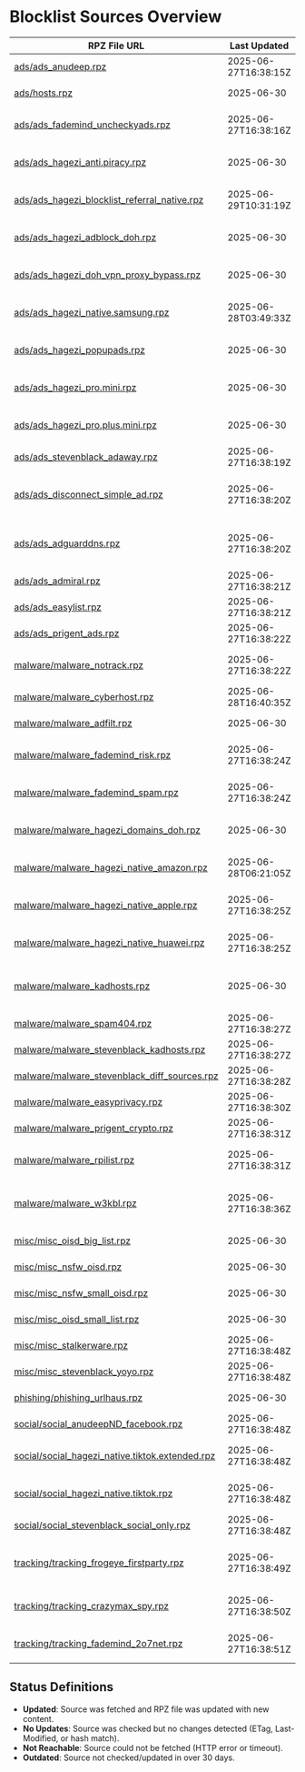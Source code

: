 # Blocklist Sources Overview

| RPZ File URL | Last Updated | Category | Entries | Size | License | File Path | Status |
|--------------|--------------|----------|---------|----------|---------|-----------|--------|
| [ads/ads_anudeep.rpz](https://raw.githubusercontent.com/twitOne/RPZ-Blocklists/main/ads/ads_anudeep.rpz) | 2025-06-27T16:38:15Z | ads | 42348 | 2.7 MB | [MIT License (https://github.com/anudeepND/blacklist/blob/master/LICENSE)](MIT License (https://github.com/anudeepND/blacklist/blob/master/LICENSE)) | ads/ads_anudeep.rpz | No Updates |
| [ads/hosts.rpz](https://raw.githubusercontent.com/twitOne/RPZ-Blocklists/main/ads/hosts.rpz) | 2025-06-30 | ads | 18796 | 1.0 MB | Unknown | ads/hosts.rpz | Updated |
| [ads/ads_fademind_uncheckyads.rpz](https://raw.githubusercontent.com/twitOne/RPZ-Blocklists/main/ads/ads_fademind_uncheckyads.rpz) | 2025-06-27T16:38:16Z | ads | 9 | 1.2 KB | [MIT License (https://github.com/FadeMind/hosts.extras/blob/master/LICENSE)](MIT License (https://github.com/FadeMind/hosts.extras/blob/master/LICENSE)) | ads/ads_fademind_uncheckyads.rpz | No Updates |
| [ads/ads_hagezi_anti.piracy.rpz](https://raw.githubusercontent.com/twitOne/RPZ-Blocklists/main/ads/ads_hagezi_anti.piracy.rpz) | 2025-06-30 | ads | 9973 | 474.8 KB | [GNU GPL v3.0 (https://github.com/hagezi/dns-blocklists/blob/main/LICENSE)](GNU GPL v3.0 (https://github.com/hagezi/dns-blocklists/blob/main/LICENSE)) | ads/ads_hagezi_anti.piracy.rpz | Updated |
| [ads/ads_hagezi_blocklist_referral_native.rpz](https://raw.githubusercontent.com/twitOne/RPZ-Blocklists/main/ads/ads_hagezi_blocklist_referral_native.rpz) | 2025-06-29T10:31:19Z | ads | 1709 | 94.4 KB | [GNU GPL v3.0 (https://github.com/hagezi/dns-blocklists/blob/main/LICENSE)](GNU GPL v3.0 (https://github.com/hagezi/dns-blocklists/blob/main/LICENSE)) | ads/ads_hagezi_blocklist_referral_native.rpz | No Updates |
| [ads/ads_hagezi_adblock_doh.rpz](https://raw.githubusercontent.com/twitOne/RPZ-Blocklists/main/ads/ads_hagezi_adblock_doh.rpz) | 2025-06-30 | ads | 1441 | 75.4 KB | [GNU GPL v3.0 (https://github.com/hagezi/dns-blocklists/blob/main/LICENSE)](GNU GPL v3.0 (https://github.com/hagezi/dns-blocklists/blob/main/LICENSE)) | ads/ads_hagezi_adblock_doh.rpz | Updated |
| [ads/ads_hagezi_doh_vpn_proxy_bypass.rpz](https://raw.githubusercontent.com/twitOne/RPZ-Blocklists/main/ads/ads_hagezi_doh_vpn_proxy_bypass.rpz) | 2025-06-30 | ads | 4800 | 256.5 KB | [GNU GPL v3.0 (https://github.com/hagezi/dns-blocklists/blob/main/LICENSE)](GNU GPL v3.0 (https://github.com/hagezi/dns-blocklists/blob/main/LICENSE)) | ads/ads_hagezi_doh_vpn_proxy_bypass.rpz | Updated |
| [ads/ads_hagezi_native.samsung.rpz](https://raw.githubusercontent.com/twitOne/RPZ-Blocklists/main/ads/ads_hagezi_native.samsung.rpz) | 2025-06-28T03:49:33Z | ads | 195 | 15.0 KB | [GNU GPL v3.0 (https://github.com/hagezi/dns-blocklists/blob/main/LICENSE)](GNU GPL v3.0 (https://github.com/hagezi/dns-blocklists/blob/main/LICENSE)) | ads/ads_hagezi_native.samsung.rpz | No Updates |
| [ads/ads_hagezi_popupads.rpz](https://raw.githubusercontent.com/twitOne/RPZ-Blocklists/main/ads/ads_hagezi_popupads.rpz) | 2025-06-30 | ads | 100255 | 5.0 MB | [GNU GPL v3.0 (https://github.com/hagezi/dns-blocklists/blob/main/LICENSE)](GNU GPL v3.0 (https://github.com/hagezi/dns-blocklists/blob/main/LICENSE)) | ads/ads_hagezi_popupads.rpz | Updated |
| [ads/ads_hagezi_pro.mini.rpz](https://raw.githubusercontent.com/twitOne/RPZ-Blocklists/main/ads/ads_hagezi_pro.mini.rpz) | 2025-06-30 | ads | 83146 | 4.3 MB | [GNU GPL v3.0 (https://github.com/hagezi/dns-blocklists/blob/main/LICENSE)](GNU GPL v3.0 (https://github.com/hagezi/dns-blocklists/blob/main/LICENSE)) | ads/ads_hagezi_pro.mini.rpz | Updated |
| [ads/ads_hagezi_pro.plus.mini.rpz](https://raw.githubusercontent.com/twitOne/RPZ-Blocklists/main/ads/ads_hagezi_pro.plus.mini.rpz) | 2025-06-30 | ads | 96705 | 5.1 MB | [GNU GPL v3.0 (https://github.com/hagezi/dns-blocklists/blob/main/LICENSE)](GNU GPL v3.0 (https://github.com/hagezi/dns-blocklists/blob/main/LICENSE)) | ads/ads_hagezi_pro.plus.mini.rpz | Updated |
| [ads/ads_stevenblack_adaway.rpz](https://raw.githubusercontent.com/twitOne/RPZ-Blocklists/main/ads/ads_stevenblack_adaway.rpz) | 2025-06-27T16:38:19Z | ads | 7333 | 480.9 KB | [MIT License (https://github.com/StevenBlack/hosts/blob/master/LICENSE)](MIT License (https://github.com/StevenBlack/hosts/blob/master/LICENSE)) | ads/ads_stevenblack_adaway.rpz | No Updates |
| [ads/ads_disconnect_simple_ad.rpz](https://raw.githubusercontent.com/twitOne/RPZ-Blocklists/main/ads/ads_disconnect_simple_ad.rpz) | 2025-06-27T16:38:20Z | ads | 2701 | 133.2 KB | [GNU GPL v3.0 (https://github.com/disconnectme/disconnect/blob/master/LICENSE)](GNU GPL v3.0 (https://github.com/disconnectme/disconnect/blob/master/LICENSE)) | ads/ads_disconnect_simple_ad.rpz | No Updates |
| [ads/ads_adguarddns.rpz](https://raw.githubusercontent.com/twitOne/RPZ-Blocklists/main/ads/ads_adguarddns.rpz) | 2025-06-27T16:38:20Z | ads | 109599 | 6.1 MB | [GNU GPL v3.0 (https://github.com/AdguardTeam/AdGuardSDNSFilter/blob/master/LICENSE)](GNU GPL v3.0 (https://github.com/AdguardTeam/AdGuardSDNSFilter/blob/master/LICENSE)) | ads/ads_adguarddns.rpz | No Updates |
| [ads/ads_admiral.rpz](https://raw.githubusercontent.com/twitOne/RPZ-Blocklists/main/ads/ads_admiral.rpz) | 2025-06-27T16:38:21Z | ads | 1762 | 91.2 KB | [MIT License (https://github.com/LanikSJ/ubo-filters/blob/main/LICENSE)](MIT License (https://github.com/LanikSJ/ubo-filters/blob/main/LICENSE)) | ads/ads_admiral.rpz | No Updates |
| [ads/ads_easylist.rpz](https://raw.githubusercontent.com/twitOne/RPZ-Blocklists/main/ads/ads_easylist.rpz) | 2025-06-27T16:38:21Z | ads | 31020 | 1.6 MB | [GNU GPL v3.0 or CC BY-SA 3.0 (https://easylist.to/pages/licence.html)](GNU GPL v3.0 or CC BY-SA 3.0 (https://easylist.to/pages/licence.html)) | ads/ads_easylist.rpz | No Updates |
| [ads/ads_prigent_ads.rpz](https://raw.githubusercontent.com/twitOne/RPZ-Blocklists/main/ads/ads_prigent_ads.rpz) | 2025-06-27T16:38:22Z | ads | 4270 | 213.3 KB | [CC BY-SA (assumed) (https://dsi.ut-capitole.fr/blacklists/)](CC BY-SA (assumed) (https://dsi.ut-capitole.fr/blacklists/)) | ads/ads_prigent_ads.rpz | No Updates |
| [malware/malware_notrack.rpz](https://raw.githubusercontent.com/twitOne/RPZ-Blocklists/main/malware/malware_notrack.rpz) | 2025-06-27T16:38:22Z | malware | 154 | 8.2 KB | [GNU GPL v3.0 (https://gitlab.com/quidsup/notrack-blocklists/-/blob/master/LICENSE)](GNU GPL v3.0 (https://gitlab.com/quidsup/notrack-blocklists/-/blob/master/LICENSE)) | malware/malware_notrack.rpz | No Updates |
| [malware/malware_cyberhost.rpz](https://raw.githubusercontent.com/twitOne/RPZ-Blocklists/main/malware/malware_cyberhost.rpz) | 2025-06-28T16:40:35Z | malware | 15187 | 877.5 KB | [CC BY-SA 4.0 (https://cyberhost.uk/malware-blocklist/)](CC BY-SA 4.0 (https://cyberhost.uk/malware-blocklist/)) | malware/malware_cyberhost.rpz | No Updates |
| [malware/malware_adfilt.rpz](https://raw.githubusercontent.com/twitOne/RPZ-Blocklists/main/malware/malware_adfilt.rpz) | 2025-06-30 | malware | 30011 | 1.7 MB | [Dandelicence (https://github.com/DandelionSprout/Dandelicence)](Dandelicence (https://github.com/DandelionSprout/Dandelicence)) | malware/malware_adfilt.rpz | Updated |
| [malware/malware_fademind_risk.rpz](https://raw.githubusercontent.com/twitOne/RPZ-Blocklists/main/malware/malware_fademind_risk.rpz) | 2025-06-27T16:38:24Z | malware | 2189 | 118.5 KB | [MIT License (https://github.com/FadeMind/hosts.extras/blob/master/LICENSE)](MIT License (https://github.com/FadeMind/hosts.extras/blob/master/LICENSE)) | malware/malware_fademind_risk.rpz | No Updates |
| [malware/malware_fademind_spam.rpz](https://raw.githubusercontent.com/twitOne/RPZ-Blocklists/main/malware/malware_fademind_spam.rpz) | 2025-06-27T16:38:24Z | malware | 57 | 4.0 KB | [MIT License (https://github.com/FadeMind/hosts.extras/blob/master/LICENSE)](MIT License (https://github.com/FadeMind/hosts.extras/blob/master/LICENSE)) | malware/malware_fademind_spam.rpz | No Updates |
| [malware/malware_hagezi_domains_doh.rpz](https://raw.githubusercontent.com/twitOne/RPZ-Blocklists/main/malware/malware_hagezi_domains_doh.rpz) | 2025-06-30 | malware | 1602 | 85.5 KB | [GNU GPL v3.0 (https://github.com/hagezi/dns-blocklists/blob/main/LICENSE)](GNU GPL v3.0 (https://github.com/hagezi/dns-blocklists/blob/main/LICENSE)) | malware/malware_hagezi_domains_doh.rpz | Updated |
| [malware/malware_hagezi_native_amazon.rpz](https://raw.githubusercontent.com/twitOne/RPZ-Blocklists/main/malware/malware_hagezi_native_amazon.rpz) | 2025-06-28T06:21:05Z | malware | 631 | 55.7 KB | [GNU GPL v3.0 (https://github.com/hagezi/dns-blocklists/blob/main/LICENSE)](GNU GPL v3.0 (https://github.com/hagezi/dns-blocklists/blob/main/LICENSE)) | malware/malware_hagezi_native_amazon.rpz | No Updates |
| [malware/malware_hagezi_native_apple.rpz](https://raw.githubusercontent.com/twitOne/RPZ-Blocklists/main/malware/malware_hagezi_native_apple.rpz) | 2025-06-27T16:38:25Z | malware | 290 | 23.7 KB | [GNU GPL v3.0 (https://github.com/hagezi/dns-blocklists/blob/main/LICENSE)](GNU GPL v3.0 (https://github.com/hagezi/dns-blocklists/blob/main/LICENSE)) | malware/malware_hagezi_native_apple.rpz | No Updates |
| [malware/malware_hagezi_native_huawei.rpz](https://raw.githubusercontent.com/twitOne/RPZ-Blocklists/main/malware/malware_hagezi_native_huawei.rpz) | 2025-06-27T16:38:25Z | malware | 152 | 15.0 KB | [GNU GPL v3.0 (https://github.com/hagezi/dns-blocklists/blob/main/LICENSE)](GNU GPL v3.0 (https://github.com/hagezi/dns-blocklists/blob/main/LICENSE)) | malware/malware_hagezi_native_huawei.rpz | No Updates |
| [malware/malware_kadhosts.rpz](https://raw.githubusercontent.com/twitOne/RPZ-Blocklists/main/malware/malware_kadhosts.rpz) | 2025-06-30 | malware | 185413 | 11.0 MB | [GNU GPL v3.0 (https://github.com/PolishFiltersTeam/KADhosts/blob/master/LICENSE)](GNU GPL v3.0 (https://github.com/PolishFiltersTeam/KADhosts/blob/master/LICENSE)) | malware/malware_kadhosts.rpz | Updated |
| [malware/malware_spam404.rpz](https://raw.githubusercontent.com/twitOne/RPZ-Blocklists/main/malware/malware_spam404.rpz) | 2025-06-27T16:38:27Z | malware | 8141 | 430.1 KB | [CC BY 3.0 (https://github.com/Spam404/lists/blob/master/LICENSE)](CC BY 3.0 (https://github.com/Spam404/lists/blob/master/LICENSE)) | malware/malware_spam404.rpz | No Updates |
| [malware/malware_stevenblack_kadhosts.rpz](https://raw.githubusercontent.com/twitOne/RPZ-Blocklists/main/malware/malware_stevenblack_kadhosts.rpz) | 2025-06-27T16:38:27Z | malware | 177993 | 10.6 MB | [MIT License (https://github.com/StevenBlack/hosts/blob/master/LICENSE)](MIT License (https://github.com/StevenBlack/hosts/blob/master/LICENSE)) | malware/malware_stevenblack_kadhosts.rpz | No Updates |
| [malware/malware_stevenblack_diff_sources.rpz](https://raw.githubusercontent.com/twitOne/RPZ-Blocklists/main/malware/malware_stevenblack_diff_sources.rpz) | 2025-06-27T16:38:28Z | malware | 216661 | 12.9 MB | [MIT License (https://github.com/StevenBlack/hosts/blob/master/LICENSE)](MIT License (https://github.com/StevenBlack/hosts/blob/master/LICENSE)) | malware/malware_stevenblack_diff_sources.rpz | No Updates |
| [malware/malware_easyprivacy.rpz](https://raw.githubusercontent.com/twitOne/RPZ-Blocklists/main/malware/malware_easyprivacy.rpz) | 2025-06-27T16:38:30Z | malware | 41845 | 2.5 MB | [GNU GPL v3.0 or CC BY-SA 3.0 (https://easylist.to/pages/licence.html)](GNU GPL v3.0 or CC BY-SA 3.0 (https://easylist.to/pages/licence.html)) | malware/malware_easyprivacy.rpz | No Updates |
| [malware/malware_prigent_crypto.rpz](https://raw.githubusercontent.com/twitOne/RPZ-Blocklists/main/malware/malware_prigent_crypto.rpz) | 2025-06-27T16:38:31Z | malware | 16289 | 892.1 KB | [CC BY-SA (assumed) (https://dsi.ut-capitole.fr/blacklists/)](CC BY-SA (assumed) (https://dsi.ut-capitole.fr/blacklists/)) | malware/malware_prigent_crypto.rpz | No Updates |
| [malware/malware_rpilist.rpz](https://raw.githubusercontent.com/twitOne/RPZ-Blocklists/main/malware/malware_rpilist.rpz) | 2025-06-27T16:38:31Z | malware | 563115 | 37.4 MB | [CC BY-NC 4.0 (https://github.com/RPiList/specials/blob/master/LICENSE.md)](CC BY-NC 4.0 (https://github.com/RPiList/specials/blob/master/LICENSE.md)) | malware/malware_rpilist.rpz | No Updates |
| [malware/malware_w3kbl.rpz](https://raw.githubusercontent.com/twitOne/RPZ-Blocklists/main/malware/malware_w3kbl.rpz) | 2025-06-27T16:38:36Z | malware | 350 | 21.6 KB | [MIT License (https://github.com/WaLLy3K/wally3k.github.io/blob/master/LICENSE)](MIT License (https://github.com/WaLLy3K/wally3k.github.io/blob/master/LICENSE)) | malware/malware_w3kbl.rpz | No Updates |
| [misc/misc_oisd_big_list.rpz](https://raw.githubusercontent.com/twitOne/RPZ-Blocklists/main/misc/misc_oisd_big_list.rpz) | 2025-06-30 | misc | 238172 | 13.3 MB | [GNU GPL v3.0 (https://github.com/sjhgvr/oisd/blob/main/LICENSE)](GNU GPL v3.0 (https://github.com/sjhgvr/oisd/blob/main/LICENSE)) | misc/misc_oisd_big_list.rpz | Updated |
| [misc/misc_nsfw_oisd.rpz](https://raw.githubusercontent.com/twitOne/RPZ-Blocklists/main/misc/misc_nsfw_oisd.rpz) | 2025-06-30 | misc | 415097 | 22.2 MB | [GNU GPL v3.0 (https://github.com/sjhgvr/oisd/blob/main/LICENSE)](GNU GPL v3.0 (https://github.com/sjhgvr/oisd/blob/main/LICENSE)) | misc/misc_nsfw_oisd.rpz | Updated |
| [misc/misc_nsfw_small_oisd.rpz](https://raw.githubusercontent.com/twitOne/RPZ-Blocklists/main/misc/misc_nsfw_small_oisd.rpz) | 2025-06-30 | misc | 21058 | 973.7 KB | [GNU GPL v3.0 (https://github.com/sjhgvr/oisd/blob/main/LICENSE)](GNU GPL v3.0 (https://github.com/sjhgvr/oisd/blob/main/LICENSE)) | misc/misc_nsfw_small_oisd.rpz | Updated |
| [misc/misc_oisd_small_list.rpz](https://raw.githubusercontent.com/twitOne/RPZ-Blocklists/main/misc/misc_oisd_small_list.rpz) | 2025-06-30 | misc | 41783 | 2.2 MB | [GNU GPL v3.0 (https://github.com/sjhgvr/oisd/blob/main/LICENSE)](GNU GPL v3.0 (https://github.com/sjhgvr/oisd/blob/main/LICENSE)) | misc/misc_oisd_small_list.rpz | Updated |
| [misc/misc_stalkerware.rpz](https://raw.githubusercontent.com/twitOne/RPZ-Blocklists/main/misc/misc_stalkerware.rpz) | 2025-06-27T16:38:48Z | misc | 917 | 54.7 KB | [CC BY (https://github.com/AssoEchap/stalkerware-indicators#license)](CC BY (https://github.com/AssoEchap/stalkerware-indicators#license)) | misc/misc_stalkerware.rpz | No Updates |
| [misc/misc_stevenblack_yoyo.rpz](https://raw.githubusercontent.com/twitOne/RPZ-Blocklists/main/misc/misc_stevenblack_yoyo.rpz) | 2025-06-27T16:38:48Z | misc | 3437 | 172.9 KB | [MIT License (https://github.com/StevenBlack/hosts/blob/master/LICENSE)](MIT License (https://github.com/StevenBlack/hosts/blob/master/LICENSE)) | misc/misc_stevenblack_yoyo.rpz | No Updates |
| [phishing/phishing_urlhaus.rpz](https://raw.githubusercontent.com/twitOne/RPZ-Blocklists/main/phishing/phishing_urlhaus.rpz) | 2025-06-30 | phishing | 474 | 25.7 KB | None specified | phishing/phishing_urlhaus.rpz | Updated |
| [social/social_anudeepND_facebook.rpz](https://raw.githubusercontent.com/twitOne/RPZ-Blocklists/main/social/social_anudeepND_facebook.rpz) | 2025-06-27T16:38:48Z | social | 3995 | 321.8 KB | [MIT License (https://github.com/anudeepND/blacklist/blob/master/LICENSE)](MIT License (https://github.com/anudeepND/blacklist/blob/master/LICENSE)) | social/social_anudeepND_facebook.rpz | No Updates |
| [social/social_hagezi_native.tiktok.extended.rpz](https://raw.githubusercontent.com/twitOne/RPZ-Blocklists/main/social/social_hagezi_native.tiktok.extended.rpz) | 2025-06-27T16:38:48Z | social | 422 | 31.2 KB | [GNU GPL v3.0 (https://github.com/hagezi/dns-blocklists/blob/main/LICENSE)](GNU GPL v3.0 (https://github.com/hagezi/dns-blocklists/blob/main/LICENSE)) | social/social_hagezi_native.tiktok.extended.rpz | No Updates |
| [social/social_hagezi_native.tiktok.rpz](https://raw.githubusercontent.com/twitOne/RPZ-Blocklists/main/social/social_hagezi_native.tiktok.rpz) | 2025-06-27T16:38:48Z | social | 322 | 23.1 KB | [GNU GPL v3.0 (https://github.com/hagezi/dns-blocklists/blob/main/LICENSE)](GNU GPL v3.0 (https://github.com/hagezi/dns-blocklists/blob/main/LICENSE)) | social/social_hagezi_native.tiktok.rpz | No Updates |
| [social/social_stevenblack_social_only.rpz](https://raw.githubusercontent.com/twitOne/RPZ-Blocklists/main/social/social_stevenblack_social_only.rpz) | 2025-06-27T16:38:48Z | social | 3242 | 226.8 KB | [MIT License (https://github.com/StevenBlack/hosts/blob/master/LICENSE)](MIT License (https://github.com/StevenBlack/hosts/blob/master/LICENSE)) | social/social_stevenblack_social_only.rpz | No Updates |
| [tracking/tracking_frogeye_firstparty.rpz](https://raw.githubusercontent.com/twitOne/RPZ-Blocklists/main/tracking/tracking_frogeye_firstparty.rpz) | 2025-06-27T16:38:49Z | tracking | 33403 | 2.1 MB | [MIT License (https://git.frogeye.fr/geoffrey/eulaurarien/src/branch/master/LICENSE)](MIT License (https://git.frogeye.fr/geoffrey/eulaurarien/src/branch/master/LICENSE)) | tracking/tracking_frogeye_firstparty.rpz | No Updates |
| [tracking/tracking_crazymax_spy.rpz](https://raw.githubusercontent.com/twitOne/RPZ-Blocklists/main/tracking/tracking_crazymax_spy.rpz) | 2025-06-27T16:38:50Z | tracking | 347 | 25.3 KB | [MIT License (https://github.com/crazy-max/WindowsSpyBlocker/blob/master/LICENSE)](MIT License (https://github.com/crazy-max/WindowsSpyBlocker/blob/master/LICENSE)) | tracking/tracking_crazymax_spy.rpz | No Updates |
| [tracking/tracking_fademind_2o7net.rpz](https://raw.githubusercontent.com/twitOne/RPZ-Blocklists/main/tracking/tracking_fademind_2o7net.rpz) | 2025-06-27T16:38:51Z | tracking | 2030 | 133.8 KB | [MIT License (https://github.com/FadeMind/hosts.extras/blob/master/LICENSE)](MIT License (https://github.com/FadeMind/hosts.extras/blob/master/LICENSE)) | tracking/tracking_fademind_2o7net.rpz | No Updates |

## Status Definitions
- **Updated**: Source was fetched and RPZ file was updated with new content.
- **No Updates**: Source was checked but no changes detected (ETag, Last-Modified, or hash match).
- **Not Reachable**: Source could not be fetched (HTTP error or timeout).
- **Outdated**: Source not checked/updated in over 30 days.
